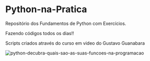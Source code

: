 # Python-na-Pratica
Repositório dos Fundamentos de Python com Exercícios.

Fazendo códigos todos os dias!!

Scripts criados através do curso em video do Gustavo Guanabara

![python-decubra-quais-sao-as-suas-funcoes-na-programacao](https://user-images.githubusercontent.com/83449614/167296373-2cdda2d4-3f40-48b7-a7e3-646ea133db14.jpg)
